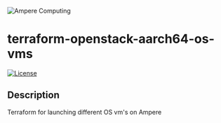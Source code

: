 ![Ampere Computing](https://avatars2.githubusercontent.com/u/34519842?s=400&u=1d29afaac44f477cbb0226139ec83f73faefe154&v=4)

# terraform-openstack-aarch64-os-vms


[![License](https://img.shields.io/badge/License-Apache%202.0-blue.svg)](https://opensource.org/licenses/Apache-2.0)


## Description

Terraform for launching different OS vm's on Ampere
